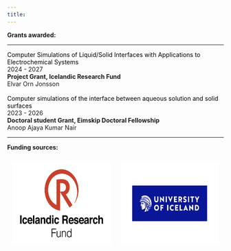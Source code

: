 ```yaml
---
title: 
---
```


<!-- <h1 style="text-align: center;"> Funding </h1> -->

<head>
    <style>
        /* Normal link style */
        a {
            color: black; /* Set the default color of the link */
            text-decoration: none; /* Remove underline, if you want */
        }
        /* Style for the link when hovered over */
        a:hover {
            color: #105fbd; /* Set the color to blue on hover */
            text-decoration: underline; /* Add underline on hover */
        }
        table {
            border-collapse: collapse;
            width: 100%;
            border-top: none; /* Remove top border of the table */
        }
        td {
            padding: 10px;
            border: 1px solid transparent; /* Set border color to transparent */
            width: 50%; /* Set equal width for both columns */
        }
        img {
            max-width: 100%;
            height: auto;
            display: block;
            margin-bottom: 10px;
        }
    </style>
</head>

<div > <b>Grants awarded:</b> </div>
<hr>
<a href="https://en.rannis.is/news/allocation-from-the-icelandic-research-fund-for-the-financial-year-2024"> Computer Simulations of Liquid/Solid Interfaces with Applications to Electrochemical Systems</a> <br> 
2024 - 2027 <br>
<b>Project Grant, Icelandic Research Fund</b> <br> 
Elvar Orn Jonsson
<br>  
<br>  



<a href="https://english.hi.is/sites/default/files/brynjadis/2023-tafla-a-vef-uppfaert.pdf"> 
Computer simulations of the interface between aqueous solution and solid surfaces</a> <br>  
2023 - 2026 <br>  
<b>Doctoral student Grant, Eimskip Doctoral Fellowship</b> <br> 
Anoop Ajaya Kumar Nair <br>     

<hr>


<body>
<div > <b>Funding sources:</b> </div>
<table>
  <tr>
    <td> <img src="irf_logo.png" alt="IRF logo" style="width: 285px; height: 195px;">
    </td>
    <td>
    <img src="ui_fund_logo.png" alt="UIRF logo" style="width: 285px; height: 195px;">
    </td>
  </tr>

</table>
</body>